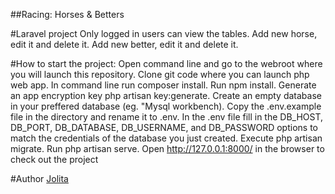##Racing: Horses & Betters

#Laravel project
Only logged in users can view the tables.
Add new horse, edit it and delete it.
Add new better, edit it and delete it.

#How to start the project:
Open command line and go to the webroot where you will launch this repository.
Clone git code where you can launch php web app.
In command line run composer install.
Run npm install.
Generate an app encryption key php artisan key:generate.
Create an empty database in your preffered database (eg. "Mysql workbench).
Copy the .env.example file in the directory and rename it to .env. In the .env file fill in the DB_HOST, DB_PORT, DB_DATABASE, DB_USERNAME, and DB_PASSWORD options to match the credentials of the database you just created.
Execute php artisan migrate.
Run php artisan serve.
Open http://127.0.0.1:8000/ in the browser to check out the project

#Author
[Jolita](https://github.com/sunshinepro)
